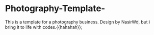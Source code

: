 # Photography-Template-
This is a template for a photography business. Design by NasirWd, but i bring it to life with codes.{{hahahah}};
